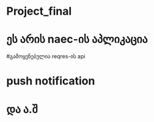 # Project_final

# ეს არის naec-ის აპლიკაცია 

#გამოყენებულია reqres-ის api 

# push notification

# და ა.შ
